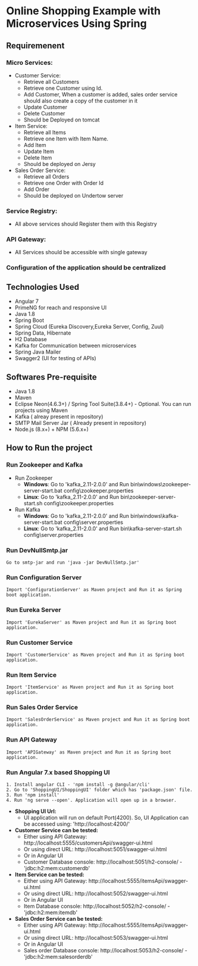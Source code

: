 # Online Shopping Example with Microservices Using Spring

## Requiremenent
  ### Micro Services:
  - Customer Service:
    - Retrieve all Customers
    - Retrieve one Customer using Id.
    - Add Customer, When a customer is added, sales order service should also create a copy of the customer in it
    - Update Customer
    - Delete Customer
    - Should be Deployed on tomcat
  - Item Service:
    - Retrieve all Items
    - Retrieve one Item with Item Name.
    - Add Item
    - Update Item
    - Delete Item
    - Should be deployed on Jersy
  - Sales Order Service:
    - Retrieve all Orders
    - Retrieve one Order with Order Id
    - Add Order
    - Should be deployed on Undertow server
### Service Registry:
  - All above services should Register them with this Registry
### API Gateway:
  - All Services should be accessible with single gateway
### Configuration of the application should be centralized

## Technologies Used
  - Angular 7
  - PrimeNG for reach and responsive UI
  - Java 1.8
  - Spring Boot
  - Spring Cloud (Eureka Discovery,Eureka Server, Config, Zuul)
  - Spring Data, Hibernate
  - H2 Database
  - Kafka for Communication between microservices
  - Spring Java Mailer
  - Swagger2 (UI for testing of APIs)  

## Softwares Pre-requisite
  - Java 1.8
  - Maven 
  - Eclipse Neon(4.6.3+) / Spring Tool Suite(3.8.4+) - Optional. You can run projects using Maven
  - Kafka ( alreay present in repository)
  - SMTP Mail Server Jar ( Already present in repository)
  - Node.js (8.x+) + NPM (5.6.x+)

## How to Run the project
  ### Run Zookeeper and Kafka
  - Run Zookeeper
    - **Windows**: Go to 'kafka_2.11-2.0.0' and Run bin\windows\zookeeper-server-start.bat config\zookeeper.properties
    - **Linux**: Go to 'kafka_2.11-2.0.0' and Run bin\zookeeper-server-start.sh config\zookeeper.properties
  - Run Kafka
    - **Windows**: Go to 'kafka_2.11-2.0.0' and Run bin\windows\kafka-server-start.bat config\server.properties
    - **Linux**: Go to 'kafka_2.11-2.0.0' and Run bin\kafka-server-start.sh config\server.properties
  ### Run DevNullSmtp.jar
    Go to smtp-jar and run 'java -jar DevNullSmtp.jar'
  ### Run Configuration Server
    Import 'ConfigurationServer' as Maven project and Run it as Spring boot application.
  ### Run Eureka Server
    Import 'EurekaServer' as Maven project and Run it as Spring boot application.
  ### Run Customer Service
    Import 'CustomerService' as Maven project and Run it as Spring boot application.
  ### Run Item Service
    Import 'ItemService' as Maven project and Run it as Spring boot application.
  ### Run Sales Order Service
    Import 'SalesOrderService' as Maven project and Run it as Spring boot application.
  ### Run API Gateway
    Import 'APIGateway' as Maven project and Run it as Spring boot application.
  ### Run Angular 7.x based Shopping UI
    1. Install angular CLI - 'npm install -g @angular/cli'
    2. Go to 'ShoppingUI/ShoppingUI' folder which has 'package.json' file. 
    3. Run 'npm install'
    4. Run 'ng serve --open'. Application will open up in a browser.

- **Shopping UI Url:**
  - UI application will run on default Port(4200). So, UI Application can be accessed using: 'http://localhost:4200/'
- **Customer Service can be tested:**
    - Either using API Gateway: http://localhost:5555/customersApi/swagger-ui.html
    - Or using direct URL: http://localhost:5051/swagger-ui.html
	- Or in Angular UI
	- Customer Database console: http://localhost:5051/h2-console/ - 'jdbc:h2:mem:customerdb'
- **Item Service can be tested:**
    - Either using API Gateway: http://localhost:5555/itemsApi/swagger-ui.html
    - Or using direct URL: http://localhost:5052/swagger-ui.html
	- Or in Angular UI
	- Item Database console: http://localhost:5052/h2-console/ - 'jdbc:h2:mem:itemdb'
- **Sales Order Service can be tested:**
    - Either using API Gateway: http://localhost:5555/itemsApi/swagger-ui.html
    - Or using direct URL: http://localhost:5053/swagger-ui.html
	- Or in Angular UI
	- Sales order Database console: http://localhost:5053/h2-console/ - 'jdbc:h2:mem:salesorderdb'
